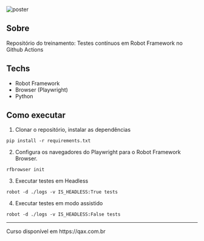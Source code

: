 ![poster](./.github/poster.png)

## Sobre

Repositório do treinamento: Testes contínuos em Robot Framework no Github Actions

## Techs
- Robot Framework
- Browser (Playwright)
- Python

## Como executar

1. Clonar o repositório, instalar as dependências
```
pip install -r requirements.txt
```

2. Configura os navegadores do Playwright para o Robot Framework Browser.
```
rfbrowser init        
```

3. Executar testes em Headless
```
robot -d ./logs -v IS_HEADLESS:True tests
```

4. Executar testes em modo assistido
```
robot -d ./logs -v IS_HEADLESS:False tests
```

<hr>
Curso disponível em https://qax.com.br

